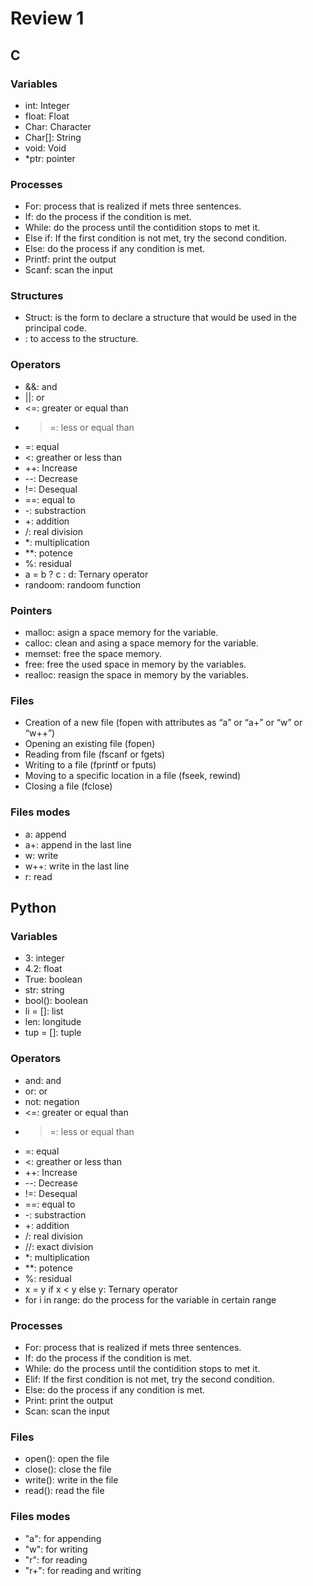 # Review 1
## C
### Variables
 * int: Integer
 * float: Float
 * Char: Character
 * Char[]: String
 * void: Void
 * *ptr: pointer

### Processes
 * For: process that is realized if mets three sentences.
 * If: do the process if the condition is met.
 * While: do the process until the contidition stops to met it.
 * Else if: If the first condition is not met, try the second condition.
 * Else: do the process if any condition is met.
 * Printf: print the output
 * Scanf: scan the input
 
### Structures
 * Struct: is the form to declare a structure that would be used in the principal code.
 * : to access to the structure.
### Operators
 * &&: and
 * ||: or
 * <=: greater or equal than
 * >=: less or equal than
 * =: equal
 * <: greather or less than
 * ++: Increase
 * --: Decrease
 * !=: Desequal
 * ==: equal to 
 * -: substraction
 * +: addition
 * /: real division
 * *: multiplication
 * **: potence
 * %: residual
 * a = b ? c : d: Ternary operator
 * randoom: randoom function

### Pointers
 * malloc: asign a space memory for the variable.
 * calloc: clean and asing a space memory for the variable.
 * memset: free the space memory.
 * free: free the used space in memory by the variables.
 * realloc: reasign the space in memory by the variables.

### Files
 * Creation of a new file (fopen with attributes as “a” or “a+” or “w” or “w++”)
 * Opening an existing file (fopen)
 * Reading from file (fscanf or fgets)
 * Writing to a file (fprintf or fputs)
 * Moving to a specific location in a file (fseek, rewind)
 * Closing a file (fclose)

### Files modes
 * a: append
 * a+: append in the last line
 * w: write
 * w++: write in the last line
 * r: read

## Python
### Variables
 * 3: integer
 * 4.2: float
 * True: boolean
 * str: string
 * bool(): boolean
 * li = []: list
 * len: longitude
 * tup = []: tuple

### Operators
 * and: and
 * or: or
 * not: negation
 * <=: greater or equal than
 * >=: less or equal than
 * =: equal
 * <: greather or less than
 * ++: Increase
 * --: Decrease
 * !=: Desequal
 * ==: equal to 
 * -: substraction
 * +: addition
 * /: real division
 * //: exact division
 * *: multiplication
 * **: potence
 * %: residual
 * x = y if x < y else y: Ternary operator
 * for i in range: do the process for the variable in certain range

### Processes
 * For: process that is realized if mets three sentences.
 * If: do the process if the condition is met.
 * While: do the process until the contidition stops to met it.
 * Elif: If the first condition is not met, try the second condition.
 * Else: do the process if any condition is met.
 * Print: print the output
 * Scan: scan the input

### Files
 * open(): open the file
 * close(): close the file
 * write(): write in the file
 * read(): read the file

### Files modes
 * "a": for appending
 * "w": for writing
 * "r": for reading
 * "r+": for reading and writing
